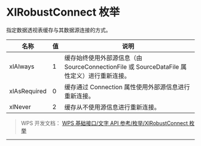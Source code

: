 # XlRobustConnect 枚举

指定数据透视表缓存与其数据源连接的方式。

| 名称         | 值  | 说明                                                                                       |
|--------------|-----|--------------------------------------------------------------------------------------------|
| xlAlways     | 1   | 缓存始终使用外部源信息（由 SourceConnectionFile 或 SourceDataFile 属性定义）进行重新连接。 |
| xlAsRequired | 0   | 缓存通过 Connection 属性使用外部源信息进行重新连接。                                       |
| xlNever      | 2   | 缓存从不使用源信息进行重新连接。                                                           |

> WPS 开发文档： [WPS 基础接口/文字 API 参考/枚举/XlRobustConnect 枚举](https://qn.cache.wpscdn.cn/encs/doc/office_v19/topics/WPS%20%E5%9F%BA%E7%A1%80%E6%8E%A5%E5%8F%A3/%E6%96%87%E5%AD%97%20API%20%E5%8F%82%E8%80%83/%E6%9E%9A%E4%B8%BE/XlRobustConnect%20%E6%9E%9A%E4%B8%BE.html)

------------------------------------------------------------------------
